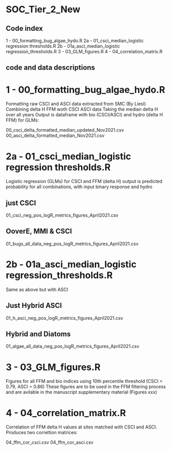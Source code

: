 # SOC_Tier_2_New

## Code index

1 - 00_formatting_bug_algae_hydo.R
2a - 01_csci_median_logistic regression thresholds.R
2b - 01a_asci_median_logistic regression_thresholds.R
3 - 03_GLM_figures.R
4 - 04_correlation_matrix.R


## code and data descriptions

# 1 - 00_formatting_bug_algae_hydo.R

Formatting raw CSCI and ASCI data extracted from SMC (By Liesl)
Combining delta H FFM woth CSCI ASCI data
Taking the median delta H over all years
Output is dataframe with bio (CSCI/ASCI) and hydro (delta H FFM) for GLMs:

00_csci_delta_formatted_median_updated_Nov2021.csv
00_asci_delta_formatted_median_Nov2021.csv

# 2a - 01_csci_median_logistic regression thresholds.R

Logistic regression (GLMs) for CSCI and FFM (delta H)
output is predicted probability for all combinations, with input binary response and hydro

## just CSCI
01_csci_neg_pos_logR_metrics_figures_April2021.csv

## OoverE, MMI & CSCI

01_bugs_all_data_neg_pos_logR_metrics_figures_April2021.csv

# 2b - 01a_asci_median_logistic regression_thresholds.R

Same as above but with ASCI

## Just Hybrid ASCI

01_h_asci_neg_pos_logR_metrics_figures_April2021.csv

## Hybrid and Diatoms

01_algae_all_data_neg_pos_logR_metrics_figures_April2021.csv

# 3 - 03_GLM_figures.R

Figures for all FFM and bio indices using 10th percentile threshold (CSCI = 0.79, ASCI = 0.86)
These figures are to be used in the FFM filtering process and are avilable in the manuscript supplementary material (Figures xxx)

# 4 - 04_correlation_matrix.R

Correlation of FFM delta H values at sites matched with CSCI and ASCI. Produces two correltion matrices:

04_ffm_cor_csci.csv
04_ffm_cor_asci.csv


